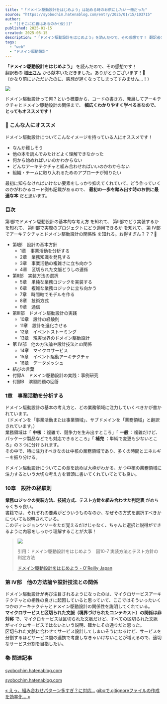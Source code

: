 ```yaml
---
title: "「ドメイン駆動設計をはじめよう」は始める時のお供にしたい一冊だった"
source: "https://syobochim.hatenablog.com/entry/2025/01/15/103715"
author:
  - "[[そこに仁義はあるのか(仮)]]"
published: 2025-01-15
created: 2025-05-15
description: "「ドメイン駆動設計をはじめよう」を読んだので、その感想です！ 翻訳者の増田さんから献本いただきました。ありがとうございます！🙌 （かなり前にいただいたのに、感想が遅くなってしまってすみません…！）ドメイン駆動設計をはじめよう ―ソフトウェアの実装と事業戦略を結びつける実践技法作者:Vlad KhononovオライリージャパンAmazonドメイン駆動設計って何？という概要から、コードの書き方、発展してアーキテクチャとドメイン駆動設計の関係まで、幅広くわかりやすく学べる本なので、とってもオススメです！ 🙆 こんな人にオススメ ドメイン駆動設計についてこんなイメージを持っている人にオススメです！ な…"
tags:
  - "web"
  - "ドメイン駆動設計"
---
```

**「ドメイン駆動設計をはじめよう」** を読んだので、その感想です！  
翻訳者の [増田さん](https://x.com/masuda220) から献本いただきました。ありがとうございます！🙌  
（かなり前にいただいたのに、感想が遅くなってしまってすみません…！）

![](https://cdn-ak.f.st-hatena.com/images/fotolife/s/syobochim/20250115/20250115093251.png)

ドメイン駆動設計って何？という概要から、コードの書き方、発展してアーキテクチャとドメイン駆動設計の関係まで、 **幅広くわかりやすく学べる本なので、とってもオススメです！**  

### 🙆 こんな人にオススメ

ドメイン駆動設計についてこんなイメージを持っている人にオススメです！

- なんか難しそう
- 他の本を読んでみたけどよく理解できなかった
- 何から始めればいいのかわからない
- どんなアーキテクチャと組み合わせればいいのかわからない
- 組織・チームに取り入れるためのアプローチが知りたい

最初に知らなければいけない要素をしっかり抑えてくれていて、どう作っていくのかがわかるコード例も記載があるので、 **最初の一歩を踏み出す時のお供に最適な本** だと思います。

### 目次

第I部でドメイン駆動設計の基本的な考え方 を知れて、 第II部でどう実装するか を知れて、 第III部で実際のプロジェクトにどう適用できるか を知れて、 第 IV部でアーキテクチャとドメイン駆動設計の関係性 を知れる。お得すぎん？？？🫨

- 第I部　設計の基本方針
	- 1章　事業活動を分析する
	- 2章　業務知識を発見する
	- 3章　事業活動の複雑さに立ち向かう
	- 4章　区切られた文脈どうしの連係
- 第II部　実装方法の選択
	- 5章　単純な業務ロジックを実装する
	- 6章　複雑な業務ロジックに立ち向かう
	- 7章　時間軸でモデルを作る
	- 8章　技術方式
	- 9章　通信
- 第III部　ドメイン駆動設計の実践
	- 10章　設計の経験則
	- 11章　設計を進化させる
	- 12章　イベントストーミング
	- 13章　現実世界のドメイン駆動設計
- 第 IV部　他の方法論や設計技法との関係
	- 14章　マイクロサービス
	- 15章　イベント駆動アーキテクチャ
	- 16章　データメッシュ
- 結びの言葉
- 付録A　ドメイン駆動設計の実践：事例研究
- 付録B　演習問題の回答

### 1章　事業活動を分析する

ドメイン駆動設計の基本の考え方と、どの業務領域に注力していくべきかが書かれています。  
（ドメインを「事業活動または事業領域」、サブドメインを「業務領域」と翻訳されています。）  
業務領域は「 **中核** ：複雑で、競争力を生み出すところ」「 **一般** ：複雑だけど、パッケージ製品などでも対応できるところ」「 **補完** ：単純で変更も少ないところ」の３つに分けられます。  
その中で、特に注力すべきなのは中核の業務領域であり、多くの時間とエネルギーを振り分ける。

ドメイン駆動設計についてこの章を読めば大枠がわかる、かつ中核の業務領域に注力するという大切な考え方を冒頭に書いてくれていてとても良い。

### 10章　設計の経験則

**業務ロジックの実装方法、技術方式、テスト方針を組み合わせた判定表** がめちゃくちゃ良い。  
書籍では、それぞれの要素がどういうものなのか、なぜその方式を選択すべきかについても説明されている。  
このディシジョンツリーをただ覚えるだけじゃなく、ちゃんと選択と説得ができるように内容をしっかり理解することが大事！

> ![](https://cdn-ak.f.st-hatena.com/images/fotolife/s/syobochim/20250115/20250115094703.png)
> 
> 引用：ドメイン駆動設計をはじめよう　図10-7 実装方法とテスト方針の判定方法
> 
> [ドメイン駆動設計をはじめよう - O'Reilly Japan](https://www.oreilly.co.jp/books/9784814400737/)

### 第 IV部　他の方法論や設計技法との関係

ドメイン駆動設計が再び注目されるようになったのは、マイクロサービスアーキテクチャとの相性の良さに起因していると思っていて、ここではそういったいくつかのアーキテクチャとドメイン駆動設計の関係性を説明してくれている。  
**マイクロサービスと区切られた文脈（境界づけられたコンテキスト）の関係は非対称** で、マイクロサービスは区切られた文脈だけど、すべての区切られた文脈がマイクロサービスではないという説明、確かにその通りだと思った。  
区切られた文脈に合わせてサービス設計してしまいそうになるけど、サービスを分割するほどサービス間の連携で考慮しなきゃいけないことが増えるので、適切なサービス分割を目指したい。

### 📚 関連記事

[syobochim.hatenablog.com](https://syobochim.hatenablog.com/entry/2022/03/04/194646)

[syobochim.hatenablog.com](https://syobochim.hatenablog.com/entry/2022/07/05/175310)

[« えっ、組み合わせパターン多すぎ？に対応…](https://syobochim.hatenablog.com/entry/2025/01/23/181131) [giboで.gitignoreファイルの作成を効率化… »](https://syobochim.hatenablog.com/entry/2025/01/09/165324)